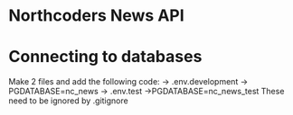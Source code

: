 # Northcoders News API

# Connecting to databases
Make 2 files and add the following code:
-> .env.development -> PGDATABASE=nc_news
-> .env.test ->PGDATABASE=nc_news_test
These need to be ignored by .gitignore